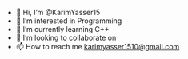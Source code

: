 - 👋 Hi, I’m @KarimYasser15
- 👀 I’m interested in Programming
- 🌱 I’m currently learning C++
- 💞️ I’m looking to collaborate on 
- 📫 How to reach me karimyasser1510@gmail.com

<!---
KarimYasser15/KarimYasser15 is a ✨ special ✨ repository because its `README.md` (this file) appears on your GitHub profile.
You can click the Preview link to take a look at your changes.
--->
